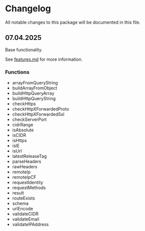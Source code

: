 # Changelog

All notable changes to this package will be documented in this file.

## 07.04.2025

Base functionality.

See [features.md](docs/features.md) for more information.

### Functions
- arrayFromQueryString
- buildArrayFromObject
- buildHttpQueryArray
- buildHttpQueryString
- checkHttps
- checkHttpXForwardedProto
- checkHttpXForwardedSsl
- checkServerPort
- cidrRange
- isAbsolute
- isCIDR
- isHttps
- isIE
- isUrl
- latestReleaseTag
- parseHeaders
- rawHeaders
- remoteIp
- remoteIpCF
- requestIdentity
- requestMethods
- result
- routeExists
- schema
- urlEncode
- validateCIDR
- validateEmail
- validateIPAddress